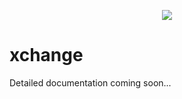 <p align="center">
<a href="" alt="Code Quality"><img src="https://github.com/slamchillz/xchange/actions/workflows/ci.yml/badge.svg" /></a>
</p>

# xchange

Detailed documentation coming soon...

